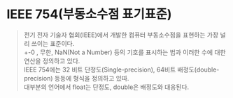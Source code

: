 # IEEE 754(부동소수점 표기표준)  
> 전기 전자 기술자 협회(IEEE)에서 개발한 컴퓨터 부동소수점을 표현하는 가장 널리 쓰이는 표준이다.    
> +-0 , 무한, NaN(Not a Number) 등의 기호를 표시하는 법과 이러한 수에 대한 연산을 정의하고 있다.  
> IEEE 754에는 32 비트 단정도(Single-precision), 64비트 배정도(double-precision) 등등에 형식을 정의하고 있따.    
> 대부분의 언어에서 float는 단정도, double은 배정도와 대응된다.  